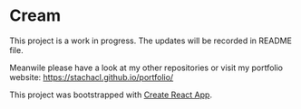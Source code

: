 # Cream

This project is a work in progress.
The updates will be recorded in README file.

Meanwile please have a look at my other repositories
or visit my portfolio website: https://stachacl.github.io/portfolio/

This project was bootstrapped with [Create React App](https://github.com/facebook/create-react-app).
